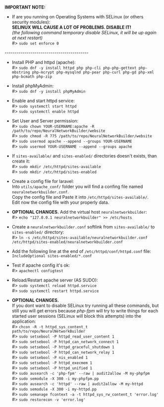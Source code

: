 **IMPORTANT NOTE:** <br>
- If are you running on Operating Systems with SELinux (or others security modules): <br>
**SELINUX WILL CAUSE A LOT OF PROBLEMS. DISABLE IT!** <br>
_(the following command temporary disable SELinux, it will be up again at next restart)_ <br>
#> `sudo set enforce 0` <br>

------------------------------------------ <br>

- Install PHP and httpd (apache): <br>
#> `sudo dnf -y install httpd php php-cli php-php-gettext php-mbstring php-mcrypt php-mysqlnd php-pear php-curl php-gd php-xml php-bcmath php-zip` <br>


- Install phpMyAdmin: <br>
#> `sudo dnf -y install phpMyAdmin` <br>


- Enable and start httpd service: <br>
#> `sudo systemctl start httpd` <br>
#> `sudo systemctl enable httpd` <br>


- Set User and Server permission:<br>
#> `sudo chown YOUR-USERNAME:apache -R /path/to/repo/NeuralNetworkBuilder/website` <br>
#> `sudo chmod -R 775 /path/to/repo/NeuralNetworkBuilder/website` <br>
#> `sudo usermod apache --append --groups YOUR-USERNAME` <br>
#> `sudo usermod YOUR-USERNAME --append --groups apache` <br>


- If `sites-available/` and `sites-enabled/` directories doesn't exists, than create it:  <br>
#> `sudo mkdir /etc/httpd/sites-available` <br>
#> `sudo mkdir /etc/httpd/sites-enabled` <br>


- Create a config file for laravel:  <br>
Into `utils/apache_conf/` folder you will find a confing file named `neuralnetworkbuilder.conf`. <br>
Copy the config file and Paste it into `/etc/httpd/sites-available/`. <br>
Edit now the config file with your properly data. <br>


- **OPTIONAL CHANGES.** Add the virtual host `neuralnetworkbuilder`: <br>
#> `echo "127.0.0.1 neuralnetworkbuilder" >> /etc/hosts` <br>


- Create a `neuralnetworkbuilder.conf` softlink from `sites-available/` to `sites-enabled/` directory: <br>
#> `ln -s /etc/httpd/sites-available/neuralnetworkbuilder.conf /etc/httpd/sites-enabled/neuralnetworkbuilder.conf` <br>


- Add the following line at the end of `/etc/httpd/conf/httpd.conf` file: <br>
  ``` IncludeOptional sites-enabled/*.conf ``` <br>


- Test if apache config it's ok: <br>
#> `apachectl configtest` <br>


- Reload/Restart apache server (AS SUDO): <br>
#> `sudo systemctl reload httpd.service` <br>
#> `sudo systemctl restart httpd.service` <br>


- **OPTIONAL CHANGES.** <br>
If you dont want to disable SELinux try running all these commands, but still you will get errors because _php-fpm_ will try to write things for each started user sessions (SELinux will block this attempts) into the application: <br>
#> `chcon -R -t httpd_sys_content_t path/to/repo/NeuralNetworkBuilder` <br>
#> `sudo setsebool -P httpd_read_user_content 1` <br>
#> `sudo setsebool -P httpd_can_network_connect 1` <br>
#> `sudo setsebool -P httpd_graceful_shutdown 1` <br>
#> `sudo setsebool -P httpd_can_network_relay 1` <br>
#> `sudo setsebool -P nis_enabled 1` <br>
#> `sudo setsebool -P httpd_execmem 1` <br>
#> `sudo setsebool -P httpd_unified 1` <br>
#> `sudo ausearch -c 'php-fpm' --raw | audit2allow -M my-phpfpm` <br>
#> `sudo semodule -X 300 -i my-phpfpm.pp` <br>
#> `sudo ausearch -c 'httpd' --raw | audit2allow -M my-httpd` <br>
#> `sudo semodule -X 300 -i my-httpd.pp` <br>
#> `sudo semanage fcontext -a -t httpd_sys_rw_content_t 'error.log'` <br>
#> `sudo restorecon -v 'error.log'` <br>
